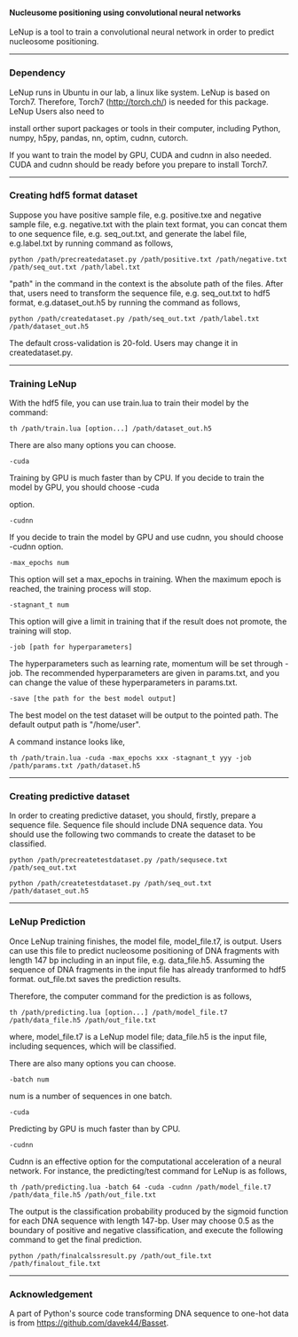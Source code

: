#### Nucleusome positioning using convolutional neural networks

LeNup is a tool to train a convolutional neural network in order to predict nucleosome positioning.



---------------------------------------------------------------------------------------------------
### Dependency


LeNup runs in Ubuntu in our lab, a linux like system. 
LeNup is based on Torch7. Therefore, Torch7 (http://torch.ch/) is needed for this package. LeNup Users also need to 

install orther suport packages or tools in their computer, including Python, numpy, h5py, pandas, nn, optim, cudnn, 
cutorch.

If you want to train the model by GPU, CUDA and cudnn in also needed. CUDA and cudnn should be ready before you 
prepare to install Torch7.

---------------------------------------------------------------------------------------------------
### Creating hdf5 format dataset

Suppose you have positive sample file, e.g. positive.txe and negative sample file, e.g. negative.txt with the plain text format, you can concat them to one sequence file, e.g. seq_out.txt, and generate the label file, e.g.label.txt by running command as follows,
```
python /path/precreatedataset.py /path/positive.txt /path/negative.txt /path/seq_out.txt /path/label.txt
```
"path" in the command in the context is the absolute path of the files.
After that, users need to transform the sequence file, e.g. seq_out.txt to hdf5 format, e.g.dataset_out.h5 by running the command as follows, 

```
python /path/createdataset.py /path/seq_out.txt /path/label.txt /path/dataset_out.h5
```
The default cross-validation is 20-fold. Users may change it in createdataset.py.

---------------------------------------------------------------------------------------------------
### Training LeNup

With the hdf5 file, you can use train.lua to train their model by the command:
```
th /path/train.lua [option...] /path/dataset_out.h5
```

There are also many options you can choose.
```
-cuda
```
Training by GPU is much faster than by CPU. If you decide to train the model by GPU, you should choose -cuda 

option.

```
-cudnn
```
If you decide to train the model by GPU and use cudnn, you should choose -cudnn option.

```
-max_epochs num
```
This option will set a max_epochs in training. When the maximum epoch is reached, the training process will stop.

```
-stagnant_t num
```
This option will give a limit in training that if the result does not promote, the training will stop.

```
-job [path for hyperparameters]
```
The hyperparameters such as learning rate, momentum  will be set through -job. The recommended hyperparameters are given in params.txt, and you can change the value of these hyperparameters in params.txt.

```
-save [the path for the best model output]
```
The best model on the test dataset will be output to the pointed path. The default output path is "/home/user".

A command instance looks like,
```
th /path/train.lua -cuda -max_epochs xxx -stagnant_t yyy -job /path/params.txt /path/dataset.h5
```

---------------------------------------------------------------------------------------------------
### Creating predictive dataset

In order to creating predictive dataset, you should, firstly, prepare a sequence file. Sequence file should include DNA sequence data.
You should use the following two commands to create the dataset to be classified.

```
python /path/precreatetestdataset.py /path/sequsece.txt  /path/seq_out.txt
```

```
python /path/createtestdataset.py /path/seq_out.txt /path/dataset_out.h5
```


---------------------------------------------------------------------------------------------------
### LeNup Prediction

Once LeNup training finishes, the model file, model_file.t7, is output. Users can use this file to predict nucleosome positioning of DNA fragments with length 147 bp including in an input file, e.g. data_file.h5. Assuming the sequence of DNA fragments in the input file has already tranformed to hdf5 format. out_file.txt saves the prediction results.

Therefore, the computer command for the prediction is as follows, 
```
th /path/predicting.lua [option...] /path/model_file.t7 /path/data_file.h5 /path/out_file.txt
```
where, model_file.t7 is a LeNup model file; data_file.h5 is the input file, including sequences, which will be classified.

There are also many options you can choose.
```
-batch num
```
num is a number of sequences in one batch.

```
-cuda
```
Predicting by GPU is much faster than by CPU.

```
-cudnn
```
Cudnn is an effective option for the computational acceleration of a neural network. For instance, the predicting/test command for LeNup is as follows,

```
th /path/predicting.lua -batch 64 -cuda -cudnn /path/model_file.t7 /path/data_file.h5 /path/out_file.txt
```

The output is the classification probability produced by the sigmoid function for each DNA sequence with length 147-bp. User may choose 0.5 as the boundary of positive and negative classification, and execute the following command to get the final prediction.

```
python /path/finalcalssresult.py /path/out_file.txt /path/finalout_file.txt
```

---------------------------------------------------------------------------------------------------
### Acknowledgement
A part of Python's source code transforming DNA sequence to one-hot data is from https://github.com/davek44/Basset.

